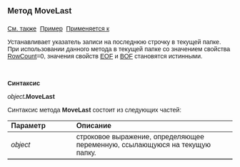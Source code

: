 ﻿<html>
<head>
<title>Текущий вид просмотра\MoveLast</title>
</head>

<body>

<p><strong><font size="4" face="Arial">Метод MoveLast<br>
<br>
</font></strong><font face="Arial"><a href="../Frmpttel.html">См. также</a>&nbsp;
<u>Пример</u>&nbsp; <a href="../Frmpttel.html">Применяется к</a></font></p>

<p><font face="Arial">Устанавливает указатель записи на последнюю 
строчку в текущей папке. При использовании данного метода в текущей папке со 
значением свойства <a href="RowCount.html">RowCount</a>=0, значения свойств <a href="EOF.html">
EOF</a> и <a href="BOF.html">BOF</a>
становятся истинными.</font></p>

<p class="label">&nbsp;</p>

<p class="label"><font face="Arial"><b>Синтаксис</b></font></p>

<p><font face="Arial"><em>object</em><strong>.MoveLast</strong></font></p>

<p><font face="Arial">Синтаксис метода <strong>MoveLast</strong>
состоит из следующих частей:</font></p>

<table border="1" cellPadding="5" cols="2" frame="below" rules="rows">
<TBODY>
  <tr vAlign="top">
    <td class="label" width="29%"><font face="Arial"><b>Параметр</b></font></td>
    <td class="label" width="71%"><font face="Arial"><strong>Описание</strong></font></td>
  </tr>
  <tr>
    <td width="29%"><font face="Arial"><em>object</em></font></td>
    <td width="71%"><font face="Arial">строковое выражение, 
	определяющее переменную, ссылающуюся на текущую папку.</font></td>
  </tr>
</TBODY>
</table>
</body>
</html>
